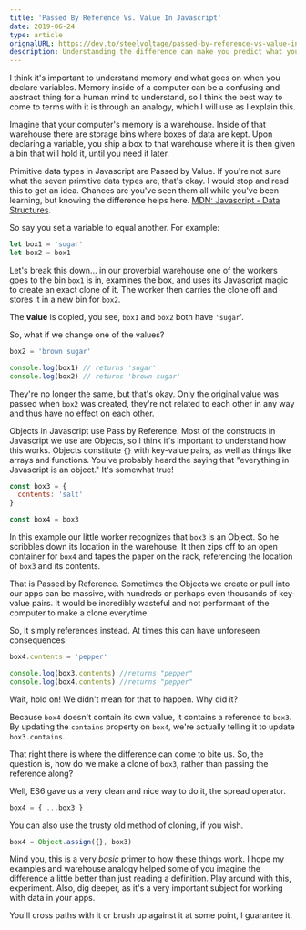 ```yaml
---
title: 'Passed By Reference Vs. Value In Javascript'
date: 2019-06-24
type: article
orignalURL: https://dev.to/steelvoltage/passed-by-reference-vs-value-in-javascript-2fna
description: Understanding the difference can make you predict what your code is going to do.
---
```


I think it's important to understand memory and what goes on when you declare variables. Memory inside of a computer can be a confusing and abstract thing for a human mind to understand, so I think the best way to come to terms with it is through an analogy, which I will use as I explain this.

Imagine that your computer's memory is a warehouse. Inside of that warehouse there are storage bins where boxes of data are kept. Upon declaring a variable, you ship a box to that warehouse where it is then given a bin that will hold it, until you need it later.

Primitive data types in Javascript are Passed by Value. If you're not sure what the seven primitive data types are, that's okay. I would stop and read this to get an idea. Chances are you've seen them all while you've been learning, but knowing the difference helps here. [MDN: Javascript - Data Structures](https://developer.mozilla.org/en-US/docs/Web/JavaScript/Data_structures).

So say you set a variable to equal another. For example:

```javascript
let box1 = 'sugar'
let box2 = box1
```

Let's break this down... in our proverbial warehouse one of the workers goes to the bin `box1` is in, examines the box, and uses its Javascript magic to create an exact clone of it. The worker then carries the clone off and stores it in a new bin for `box2`.

The **value** is copied, you see, `box1` and `box2` both have `'sugar`'.

So, what if we change one of the values?

```javascript
box2 = 'brown sugar'

console.log(box1) // returns 'sugar'
console.log(box2) // returns 'brown sugar'
```

They're no longer the same, but that's okay. Only the original value was passed when `box2` was created, they're not related to each other in any way and thus have no effect on each other.

Objects in Javascript use Pass by Reference. Most of the constructs in Javascript we use are Objects, so I think it's important to understand how this works. Objects constitute `{}` with key-value pairs, as well as things like arrays and functions. You've probably heard the saying that "everything in Javascript is an object." It's somewhat true!

```javascript
const box3 = {
  contents: 'salt'
}

const box4 = box3
```

In this example our little worker recognizes that `box3` is an Object. So he scribbles down its location in the warehouse. It then zips off to an open container for `box4` and tapes the paper on the rack, referencing the location of `box3` and its contents.

That is Passed by Reference. Sometimes the Objects we create or pull into our apps can be massive, with hundreds or perhaps even thousands of key-value pairs. It would be incredibly wasteful and not performant of the computer to make a clone everytime.

So, it simply references instead. At times this can have unforeseen consequences.

```javascript
box4.contents = 'pepper'

console.log(box3.contents) //returns "pepper"
console.log(box4.contents) //returns "pepper"
```

Wait, hold on! We didn't mean for that to happen. Why did it?

Because `box4` doesn't contain its own value, it contains a reference to `box3`. By updating the `contains` property on `box4`, we're actually telling it to update `box3.contains`.

That right there is where the difference can come to bite us. So, the question is, how do we make a clone of `box3`, rather than passing the reference along?

Well, ES6 gave us a very clean and nice way to do it, the spread operator.

```javascript
box4 = { ...box3 }
```

You can also use the trusty old method of cloning, if you wish.

```javascript
box4 = Object.assign({}, box3)
```

Mind you, this is a very _basic_ primer to how these things work. I hope my examples and warehouse analogy helped some of you imagine the difference a little better than just reading a definition. Play around with this, experiment. Also, dig deeper, as it's a very important subject for working with data in your apps.

You'll cross paths with it or brush up against it at some point, I guarantee it.
